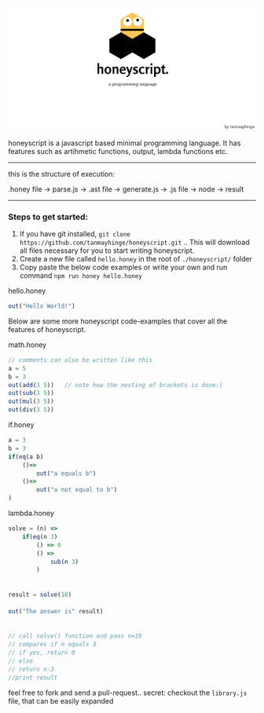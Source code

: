 ![img](./assets/banner.png)

honeyscript is a javascript based minimal programming language. It has features such as artihmetic functions, output, lambda functions etc.

---

this is the structure of execution:

.honey file -> parse.js -> .ast file -> generate.js -> .js file -> node -> result

---

### Steps to get started:
1. If you have git installed, ```git clone https://github.com/tanmayhinge/honeyscript.git``` .. This will download all files necessary for you to start writing honeyscript. 
2. Create a new file called ```hello.honey``` in the root of  ```./honeyscript/``` folder
3. Copy paste the below code examples or write your own and run command ```npm run honey hello.honey```

hello.honey

```js
out("Hello World!")
```

Below are some more honeyscript code-examples that cover all the features of honeyscript.

math.honey

```js
// comments can also be written like this
a = 5
b = 3
out(add(3 5))	// note how the nesting of brackets is done:)
out(sub(3 5))
out(mul(3 5))
out(div(3 5))
```

if.honey

```js
a = 3
b = 3
if(eq(a b)
    ()=>
        out("a equals b")
    ()=>
        out("a not equal to b")
)
```

lambda.honey

```js
solve = (n) =>
    if(eq(n 3)  
        () => 0 
        () =>   
            sub(n 3) 
        )
        
       
result = solve(10) 

out("The answer is" result)


// call solve() function and pass n=10 
// compares if n equals 3
// if yes, return 0
// else
// return n-3
//print result

```

feel free to fork and send a pull-request.. 
secret: checkout the  `library.js`  file, that can be easily expanded